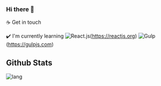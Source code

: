 ### Hi there 👋

☕ Get in touch

✔️ I'm currently learning
![React.js](https://img.shields.io/badge/-React.js-blue?style=for-the-badge&logo=react&logoColor=white)(https://reactjs.org) ![Gulp](https://img.shields.io/badge/-Gulp-red?style=for-the-badge&logo=gulp&logoColor=white)(https://gulpjs.com)

## Github Stats

 ![lang](https://github-readme-stats.vercel.app/api/top-langs/?username=OdilonDamasceno&layout=compact)
